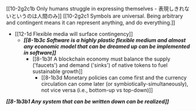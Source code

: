 [[10-2g2c1b Only humans struggle in expressing themselves - 表現しきれないというのは人間のみ]]
[[10-2g2c1 Symbols are universal. Being arbitrary and contingent means it can represent anything, and do everything.]]

- [[12-1d Flexible media will surface contingency]]
	- ***[[8-1b3c Software is a highly plastic flexible medium and almost any economic model that can be dreamed up can be implemented in software]]***
		- [[8-1b3f A blockchain economy must balance the supply ('faucets') and demand ('sinks') of native tokens to fuel sustainable growth]]
			- [[8-1b3d Monetary policies can come first and the currency circulation can come later (or symbiotically-simultaneously), not vice versa (i.e., bottom-up vs top-down)]]

***[[8-1b3b1 Any system that can be written down can be realized]]***